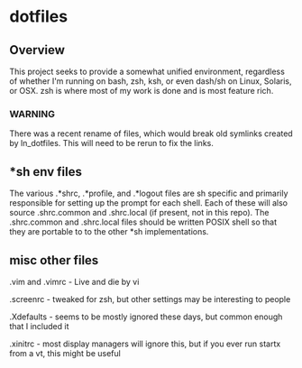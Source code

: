 # dotfiles

## Overview

This project seeks to provide a somewhat unified environment, regardless of
whether I'm running on bash, zsh, ksh, or even dash/sh on Linux, Solaris, or
OSX. zsh is where most of my work is done and is most feature rich.

### WARNING

There was a recent rename of files, which would break old symlinks created by
ln_dotfiles. This will need to be rerun to fix the links.

## *sh env files

The various .*shrc, .*profile, and .*logout files are sh specific and primarily
responsible for setting up the prompt for each shell. Each of these will also
source .shrc.common and .shrc.local (if present, not in this repo). The
.shrc.common and .shrc.local files should be written POSIX shell so that they
are portable to to the other *sh implementations.

## misc other files

.vim and .vimrc - Live and die by vi

.screenrc - tweaked for zsh, but other settings may be interesting to people

.Xdefaults - seems to be mostly ignored these days, but common enough that I
included it

.xinitrc - most display managers will ignore this, but if you ever run startx
from a vt, this might be useful

